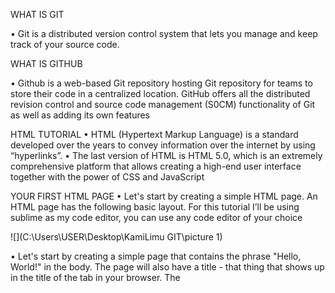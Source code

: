 WHAT IS GIT 

•	Git is a distributed version control system that lets you manage and keep track of your source code.

WHAT IS GITHUB

•	Github is a web-based Git repository hosting Git repository for teams to store their code in a centralized location. GitHub offers all the distributed revision control and source code management (S0CM) functionality of Git as well as adding its own features


HTML TUTORIAL
•	HTML (Hypertext Markup Language) is a standard developed over the years to convey information over the internet by using “hyperlinks”.
•	The last version of HTML is HTML 5.0, which is an extremely comprehensive platform that allows creating a high-end user interface together with the power of CSS and JavaScript

YOUR FIRST HTML PAGE
•	Let's start by creating a simple HTML page. An HTML page has the following basic layout. For this tutorial I’ll be using sublime as my code editor, you can use any code editor of your choice

![](C:\Users\USER\Desktop\KamiLimu GIT\picture 1)

•	Let's start by creating a simple page that contains the phrase "Hello, World!" in the body. The page will also have a title - that thing that shows up in the title of the tab in your browser. The <title> element defines the title of the HTML page.

•	The <!DOCTYPE html> tag defines the document type that the browser is going to render. This is used for legacy reasons. If you want to get to the latest version of HTML (HTML5) then it's recommended to use this tag.

•	The <p> element defines a "paragraph", a block of text that has a small amount of spacing in between its top and bottom.

•	Notice how the tags have a start tag and an end tag denoted with a slash (</p>). Everything in between is the content of the tag. The content of a tag can usually have additional HTML tags within them as shown below;

![](C:\Users\USER\Desktop\KamiLimu GIT\picture 2)

•	Make sure to save your file as “index.html”. The "index.html" file is the default file that a web server will look for when accessing a website. After saving the file, you can double click it to open it with your browser. (Most preferably Chrome cause it supports all html commands).
•	To those who are new to sublime and are finding it difficult to run their HTML file, see below simple steps.
I.	Tools -> Build System -> New Build System...
II.	Add the following Text for opening with Google Chrome
{      "cmd": ["open" "-a" "Google Chrome" "$file"]----for mac
{ "cmd": ["PATH_TO_YOUR_CHROME" "$file"] }-------for windows

![](C:\Users\USER\Desktop\KamiLimu GIT\picture 3)

then proceed to save your file as “Chrome.sublime-build”
IV.	When you go back to Tools -> Build System , you’ll see chrome has been added as an option as shown below.

![](C:\Users\USER\Desktop\KamiLimu GIT\picture 4)

•	To run your code, open the HTML file then right click and choose run in browser option and you will be directed to chrome as your default browser.
•	You can add any paragraph of your choice and mine looked like this;

![](C:\Users\USER\Desktop\KamiLimu GIT\picture 5)





